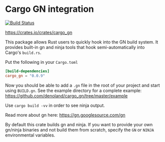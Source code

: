 # Cargo GN integration

[![Build Status](<https://dev.azure.com/denoland/cargo_gn/_apis/build/status/denoland.cargo_gn%20(1)?branchName=master>)](https://dev.azure.com/denoland/cargo_gn/_build/latest?definitionId=6&branchName=master)

https://crates.io/crates/cargo_gn

This package allows Rust users to quickly hook into the GN build system.
It provides built-in gn and ninja tools that hook semi-automatically into
Cargo's `build.rs`.

Put the following in your `Cargo.toml`

```toml
[build-dependencies]
cargo_gn = "0.0.9"
```

Now you should be able to add a `.gn` file in the root of your project and
start using `BUILD.gn`. See the example directory for a complete example:
https://github.com/denoland/cargo_gn/tree/master/example

Use `cargo build -vv` in order to see ninja output.

Read more about gn here: https://gn.googlesource.com/gn

By default this crate builds gn and ninja. If you want to provide your own
gn/ninja binaries and not build them from scratch, specify the `GN`
or `NINJA` environmental variables.
